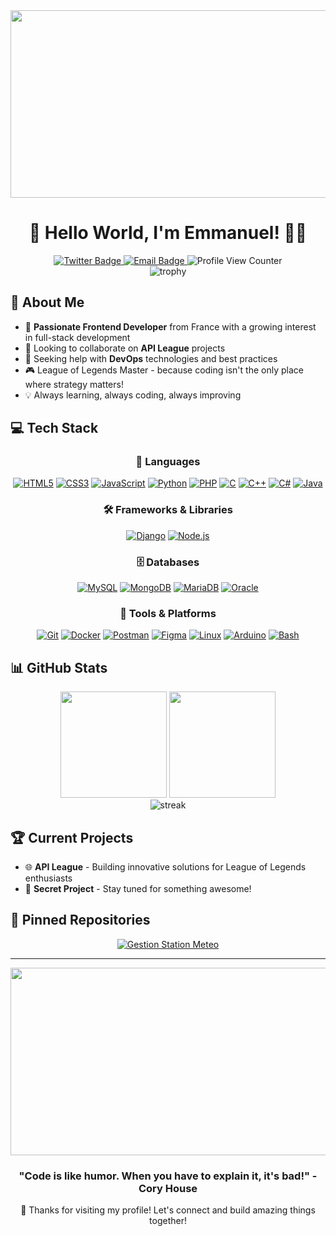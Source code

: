<div align="center">
  <img src="https://media.giphy.com/media/f3iwJFOVOwuy7K6FFw/giphy.gif" width="600" height="300"/>
</div>

# <div align="center">👋 Hello World, I'm Emmanuel! 👨‍💻</div>

<div align="center">
  <a href="https://twitter.com/mystik_thea" target="_blank">
    <img src="https://img.shields.io/badge/Twitter-1DA1F2?style=for-the-badge&logo=twitter&logoColor=white" alt="Twitter Badge"/>
  </a>
  <a href="mailto:emmanuel.a@lycee-de-beauvoir.education">
    <img src="https://img.shields.io/badge/Email-D14836?style=for-the-badge&logo=gmail&logoColor=white" alt="Email Badge"/>
  </a>
  <img src="https://komarev.com/ghpvc/?username=celestialoriana&style=for-the-badge&color=blue" alt="Profile View Counter"/>
</div>

<div align="center">
  <img src="https://github-profile-trophy.vercel.app/?username=celestialoriana&theme=onedark&column=7" alt="trophy"/>
</div>

## 🚀 About Me

- 🔭 **Passionate Frontend Developer** from France with a growing interest in full-stack development
- 👯 Looking to collaborate on **API League** projects
- 🤝 Seeking help with **DevOps** technologies and best practices
- 🎮 League of Legends Master - because coding isn't the only place where strategy matters!
- 💡 Always learning, always coding, always improving

## 💻 Tech Stack

<div align="center">
  
### 🔧 Languages
  
[![HTML5](https://img.shields.io/badge/HTML5-E34F26?style=for-the-badge&logo=html5&logoColor=white)](https://www.w3.org/html/)
[![CSS3](https://img.shields.io/badge/CSS3-1572B6?style=for-the-badge&logo=css3&logoColor=white)](https://www.w3schools.com/css/)
[![JavaScript](https://img.shields.io/badge/JavaScript-F7DF1E?style=for-the-badge&logo=javascript&logoColor=black)](https://developer.mozilla.org/en-US/docs/Web/JavaScript)
[![Python](https://img.shields.io/badge/Python-3776AB?style=for-the-badge&logo=python&logoColor=white)](https://www.python.org)
[![PHP](https://img.shields.io/badge/PHP-777BB4?style=for-the-badge&logo=php&logoColor=white)](https://www.php.net)
[![C](https://img.shields.io/badge/C-00599C?style=for-the-badge&logo=c&logoColor=white)](https://www.cprogramming.com/)
[![C++](https://img.shields.io/badge/C++-00599C?style=for-the-badge&logo=c%2B%2B&logoColor=white)](https://www.w3schools.com/cpp/)
[![C#](https://img.shields.io/badge/C%23-239120?style=for-the-badge&logo=c-sharp&logoColor=white)](https://www.w3schools.com/cs/)
[![Java](https://img.shields.io/badge/Java-ED8B00?style=for-the-badge&logo=java&logoColor=white)](https://www.java.com)

### 🛠️ Frameworks & Libraries

[![Django](https://img.shields.io/badge/Django-092E20?style=for-the-badge&logo=django&logoColor=white)](https://www.djangoproject.com/)
[![Node.js](https://img.shields.io/badge/Node.js-339933?style=for-the-badge&logo=nodedotjs&logoColor=white)](https://nodejs.org)

### 🗄️ Databases

[![MySQL](https://img.shields.io/badge/MySQL-00000F?style=for-the-badge&logo=mysql&logoColor=white)](https://www.mysql.com/)
[![MongoDB](https://img.shields.io/badge/MongoDB-4EA94B?style=for-the-badge&logo=mongodb&logoColor=white)](https://www.mongodb.com/)
[![MariaDB](https://img.shields.io/badge/MariaDB-003545?style=for-the-badge&logo=mariadb&logoColor=white)](https://mariadb.org/)
[![Oracle](https://img.shields.io/badge/Oracle-F80000?style=for-the-badge&logo=oracle&logoColor=white)](https://www.oracle.com/)

### 🔧 Tools & Platforms

[![Git](https://img.shields.io/badge/Git-F05032?style=for-the-badge&logo=git&logoColor=white)](https://git-scm.com/)
[![Docker](https://img.shields.io/badge/Docker-2CA5E0?style=for-the-badge&logo=docker&logoColor=white)](https://www.docker.com/)
[![Postman](https://img.shields.io/badge/Postman-FF6C37?style=for-the-badge&logo=Postman&logoColor=white)](https://postman.com)
[![Figma](https://img.shields.io/badge/Figma-F24E1E?style=for-the-badge&logo=figma&logoColor=white)](https://www.figma.com/)
[![Linux](https://img.shields.io/badge/Linux-FCC624?style=for-the-badge&logo=linux&logoColor=black)](https://www.linux.org/)
[![Arduino](https://img.shields.io/badge/Arduino-00979D?style=for-the-badge&logo=Arduino&logoColor=white)](https://www.arduino.cc/)
[![Bash](https://img.shields.io/badge/Bash-4EAA25?style=for-the-badge&logo=GNU%20Bash&logoColor=white)](https://www.gnu.org/software/bash/)

</div>

## 📊 GitHub Stats

<div align="center">
  <img src="https://github-readme-stats.vercel.app/api?username=celestialoriana&show_icons=true&theme=radical" height="170"/>
  <img src="https://github-readme-stats.vercel.app/api/top-langs/?username=celestialoriana&layout=compact&theme=radical" height="170"/>
</div>

<div align="center">
  <img src="https://github-readme-streak-stats.herokuapp.com/?user=celestialoriana&theme=radical" alt="streak"/>
</div>

## 🏆 Current Projects

- 🌐 **API League** - Building innovative solutions for League of Legends enthusiasts
- 🚀 **Secret Project** - Stay tuned for something awesome!

## 📌 Pinned Repositories

<div align="center">

[![Gestion Station Meteo](https://github-readme-stats.vercel.app/api/pin/?username=celestialoriana&repo=gestion_station_meteo&theme=radical)](https://github.com/CelestialOriana/gestion_station_meteo)
<!-- Add more pinned repos as needed -->

</div>

---

<div align="center">
  <img src="https://media.giphy.com/media/dWesBcTLavkZuG35MI/giphy.gif" width="600" height="300"/>
  
  ### "Code is like humor. When you have to explain it, it's bad!" - Cory House
  
  🔭 Thanks for visiting my profile! Let's connect and build amazing things together!
</div>
